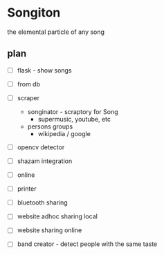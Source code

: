 # Songiton

the elemental particle of any song


## plan

- [ ] flask - show songs
- [ ] from db
- [ ] scraper 
	- songinator - scraptory for Song
		- supermusic, youtube, etc
	- persons groups
		- wikipedia / google

- [ ] opencv detector
- [ ] shazam integration
- [ ] online
- [ ] printer
- [ ] bluetooth sharing
- [ ] website adhoc sharing local
- [ ] website sharing online
- [ ] band creator - detect people with the same taste
